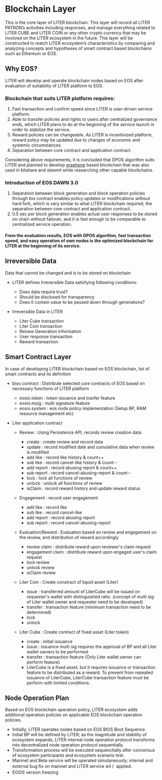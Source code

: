 # Blockchain Layer
This is the core layer of LITER blockchain. This layer will record all LITER PATRON’s activities including responses, and manage everything related to LITER CUBE and LITER COIN or any other crypto currency that may be involved on the LITER ecosystem in the future. This layer will be constructed to match LITER ecosystem’s characteristics by comparing and analyzing concepts and hypotheses of smart contract based blockchains such as Ethereum or EOS.

## Why EOS?
LITER will develop and operate blockchain nodes based on EOS after evaluation of suitability of LITER platform to EOS.

### Blockchain that suits LITER platform requires:
1.	Fast transaction and confirm speed since LITER is user-driven service platform.
2.	Able to transfer policies and rights to users after centralized governance ends, which LITER plans to do at the beginning of the service launch in order to stabilize the service.
3.	Reward policies can be changeable. As LITER is incentivized platform, reward policy may be updated due to changes of economic and systemic circumstances.
4.	Separation between core contract and application contract.

Considering above requirements, it is concluded that DPOS algorithm suits LITER and planned to develop [graphene](https://objectcomputing.com/resources/publications/sett/march-2017-graphene-an-open-source-blockchain) based blockchain that was also used in bitshare and steemit while researching other capable blockchains.

### Introduction of EOS DAWN 3.0
1. Separation between block generation and block operation policies through bio contract enables policy updates or modifications without hard fork, which is very similar to what LITER blockchain required, the separation between core contract and application contract.
2. 0.5 sec per block generation enables actual user responses to be stored on chain without failover, and it is fast enough to be comparable to centralized service operation.

#### From the evaluation results, EOS with DPOS algorithm, fast transaction speed, and easy operation of own nodes is the optimized blockchain for LITER at the beginning of its service. 

## Irreversible Data
Data that cannot be changed and is to be stored on blockchain 

  - LITER defines Irreversible Data satisfying following conditions:
    * Does data require trust?
    * Should be disclosed for transparency
    * Does it contain value to be passed down through generations?

   
  - Irreversible Data in LITER
    * Liter Cube transaction
    * Liter Coin transaction
    * Reivew Generation Information
    * User response transaction
    * Reward transaction

## Smart Contract Layer
In case of developing LITER blockchain based on EOS blockchain, list of smart contracts and its definition

  - bios contract : Distribute selected core contracts of EOS based on necessary functions of LITER platform
    * eosio.token : token issuance and tranfer feature
    * eosio.msig : multi signature feature
    * eosio.system : eos node policy implementation (Setup BP, RAM resource management etc)

  - Liter application contract
    * Review : Using Persistence API, records review creation data
      - create : create review and record data
      - update : record modified date and cumulative data when review is modified
      - add like : record like history & count++
      - sub like : record cancel-like history & count--
      - add report : record abusing report & count++
      - sub report : record cancel-abusing-report & count--
      - lock : lock all functions of review
      - unlock : unlock all functions of review
      - isClaim : record reward history and update reward status

    * Engagement : record user engagement
      - add like : record like 
      - sub like : record cancel-like 
      - add report : record abusing report
      - sub report : record cancel-abusing-report

      
    * Evaluation/Reward : Evaluation based on review and engagement on the review, and distribution of reward accordingly
      - review claim : distribute reward upon reviewer's claim request
      - engagement claim : distribute reward upon engaged user's claim request
      - lock review
      - unlock review
      - isClaim	review

    * Liter Coin : Create constract of liquid asset (Liter)
      - issue : transferred amount of LiterCube will be issued on requester's wallet with distinguished ratio. (concept of multi sig of Liter wallet owner and requester need to be developed)
      - transfer : transaction feature (minimum transaction need to be determined)
      - lock
      - unlock


    * Liter Cube : Create contract of fixed asset (Liter token)
      - create : initial issuance
      - issue : issuance multi sig requires the approval of BP and all Liter wallet owners to be performed
      - transfer : transaction feature (Only Liter wallet owner can perform feature)
      - LiterCube is a fixed asset, but it requires issuance or transaction feature to be distributed as a reward. To prevent from repeated issuance of LiterCube, LiterCube transaction feature must be perform with limited conditions.
      
## Node Operation Plan     
Based on EOS blockchain operation policy, LITER ecosystem adds additional operation policies on applicable EOS blockchain operation policies. 

  - Initially, LITER operates nodes based on EOS BIOS Boot Sequence.
  - Initial BP will be defined by LITER; as the magnitude and stability of ecosystem expands, LITER internal node operation protocol transforms into decentralized node operation protocol sequentially.
  - Transformation process will be executed sequenctially after concensus of ecosystem participants and ecosystem scenario test.
  - Mainnet and Beta service will be operated simutaneously; internal and external bug fix on mainnet and LITER service wilㅣ applied. 
  - EOS의 version freezing 
